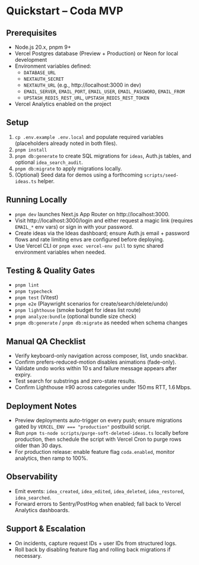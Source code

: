 # Quickstart – Coda MVP

## Prerequisites
- Node.js 20.x, pnpm 9+
- Vercel Postgres database (Preview + Production) or Neon for local development
- Environment variables defined:
  - `DATABASE_URL`
  - `NEXTAUTH_SECRET`
  - `NEXTAUTH_URL` (e.g., http://localhost:3000 in dev)
  - `EMAIL_SERVER`, `EMAIL_PORT`, `EMAIL_USER`, `EMAIL_PASSWORD`, `EMAIL_FROM`
  - `UPSTASH_REDIS_REST_URL`, `UPSTASH_REDIS_REST_TOKEN`
- Vercel Analytics enabled on the project

## Setup
1. `cp .env.example .env.local` and populate required variables (placeholders already noted in both files).
2. `pnpm install`
3. `pnpm db:generate` to create SQL migrations for `ideas`, Auth.js tables, and optional `idea_search_audit`.
4. `pnpm db:migrate` to apply migrations locally.
5. (Optional) Seed data for demos using a forthcoming `scripts/seed-ideas.ts` helper.

## Running Locally
- `pnpm dev` launches Next.js App Router on http://localhost:3000.
- Visit http://localhost:3000/login and either request a magic link (requires `EMAIL_*` env vars) or sign in with your password.
- Create ideas via the Ideas dashboard; ensure Auth.js email + password flows and rate limiting envs are configured before deploying.
- Use Vercel CLI or `pnpm exec vercel-env pull` to sync shared environment variables when needed.

## Testing & Quality Gates
- `pnpm lint`
- `pnpm typecheck`
- `pnpm test` (Vitest)
- `pnpm e2e` (Playwright scenarios for create/search/delete/undo)
- `pnpm lighthouse` (smoke budget for ideas list route)
- `pnpm analyze:bundle` (optional bundle size check)
- `pnpm db:generate` / `pnpm db:migrate` as needed when schema changes

## Manual QA Checklist
- Verify keyboard-only navigation across composer, list, undo snackbar.
- Confirm prefers-reduced-motion disables animations (fade-only).
- Validate undo works within 10 s and failure message appears after expiry.
- Test search for substrings and zero-state results.
- Confirm Lighthouse ≥90 across categories under 150 ms RTT, 1.6 Mbps.

## Deployment Notes
- Preview deployments auto-trigger on every push; ensure migrations gated by `VERCEL_ENV === "production"` postbuild script.
- Run `pnpm ts-node scripts/purge-soft-deleted-ideas.ts` locally before production, then schedule the script with Vercel Cron to purge rows older than 30 days.
- For production release: enable feature flag `coda.enabled`, monitor analytics, then ramp to 100%.

## Observability
- Emit events: `idea_created`, `idea_edited`, `idea_deleted`, `idea_restored`, `idea_searched`.
- Forward errors to Sentry/PostHog when enabled; fall back to Vercel Analytics dashboards.

## Support & Escalation
- On incidents, capture request IDs + user IDs from structured logs.
- Roll back by disabling feature flag and rolling back migrations if necessary.
